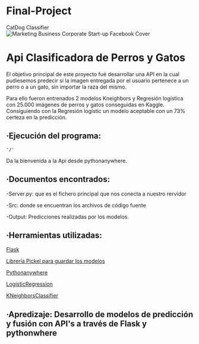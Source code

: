 # Final-Project
CatDog Classifier
![Marketing Business Corporate Start-up Facebook Cover](https://user-images.githubusercontent.com/66042132/95922291-3be36f00-0db3-11eb-985b-eed744e7807d.png)
<h1>Api Clasificadora de Perros y Gatos</h1>

El objetivo principal de este proyecto fué desarrollar una API en la cual pudiesemos predecir si la imagen entregada por el usuario pertenece a un perro o a un gato, sin importar la raza del mismo.

Para ello fueron entrenados 2 modelos Kneighbors y Regresión logística con 25.000 imágenes de perros y gatos conseguidas en Kaggle. Consiguiendo con la Regresión logístic un modelo aceptable con un 73% certeza en la predicción.

<h2>·Ejecución del programa:</h2>

    '/'
Da la bienvenida a la Api desde pythonanywhere.

<h2>·Documentos encontrados:</h2> 

-Server.py: que es el fichero principal que nos conecta a nuestro rervidor

-Src: donde se encuentran los archivos de código fuente

 -Output: Predicciones realizadas por los modelos.
 
 <h2>·Herramientas utilizadas:</h2>

<a href="https://flask.palletsprojects.com/en/1.1.x/" target="_blank">Flask</a> 

<a href="https://docs.python.org/3/library/pickle.html" target="_blank">Librería Pickel para guardar los modelos</a> 

<a href="https://https://www.pythonanywhere.com/" target="_blank">Pythonanywhere</a> 

<a href="https://scikit-learn.org/stable/modules/generated/sklearn.linear_model.LogisticRegression.html" target="_blank">LogisticRegression</a> 

<a href="https://scikit-learn.org/stable/modules/generated/sklearn.neighbors.KNeighborsClassifier.html" target="_blank">KNeighborsClassifier</a> 

<h2>·Apredizaje: Desarrollo de modelos de predicción y fusión con API's a través de Flask y pythonwhere</h2>
